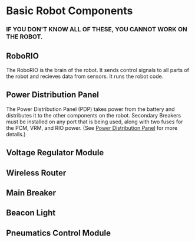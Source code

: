 # Basic Robot Components
### **IF YOU DON'T KNOW ALL OF THESE, YOU CANNOT WORK ON THE ROBOT**.

## RoboRIO
The RoboRIO is the brain of the robot. It sends control signals to all parts of the robot and recieves data from sensors. It runs the robot code.

## Power Distribution Panel
The Power Distribution Panel (PDP) takes power from the battery and distributes it to the other components on the robot. Secondary Breakers must be installed on any port that is being used, along with two fuses for the PCM, VRM, and RIO power. (See [Power Distribution Panel](pdp.md) for more details.)

## Voltage Regulator Module

## Wireless Router

## Main Breaker

## Beacon Light

## Pneumatics Control Module
